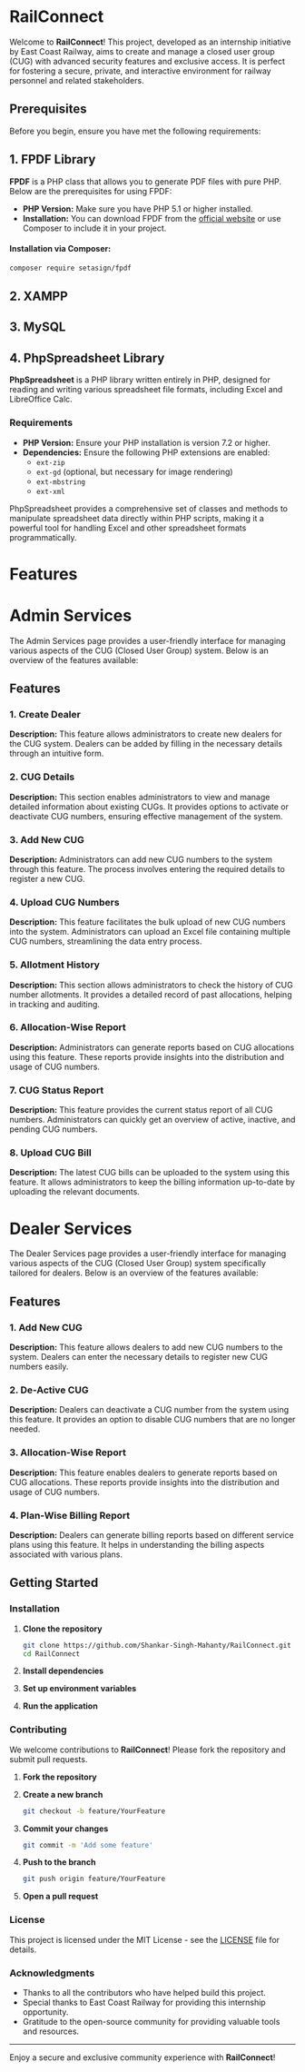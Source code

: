 # RailConnect

Welcome to **RailConnect**! This project, developed as an internship initiative by East Coast Railway, aims to create and manage a closed user group (CUG) with advanced security features and exclusive access. It is perfect for fostering a secure, private, and interactive environment for railway personnel and related stakeholders.

## Prerequisites

Before you begin, ensure you have met the following requirements:

## 1. FPDF Library

**FPDF** is a PHP class that allows you to generate PDF files with pure PHP. Below are the prerequisites for using FPDF:

- **PHP Version:** Make sure you have PHP 5.1 or higher installed.
- **Installation:** You can download FPDF from the [official website](http://www.fpdf.org/) or use Composer to include it in your project.

#### Installation via Composer:
```bash
composer require setasign/fpdf
```

## 2. XAMPP

## 3. MySQL

## 4. PhpSpreadsheet Library

**PhpSpreadsheet** is a PHP library written entirely in PHP, designed for reading and writing various spreadsheet file formats, including Excel and LibreOffice Calc.

### Requirements

- **PHP Version:** Ensure your PHP installation is version 7.2 or higher.
- **Dependencies:** Ensure the following PHP extensions are enabled:
  - `ext-zip`
  - `ext-gd` (optional, but necessary for image rendering)
  - `ext-mbstring`
  - `ext-xml`

PhpSpreadsheet provides a comprehensive set of classes and methods to manipulate spreadsheet data directly within PHP scripts, making it a powerful tool for handling Excel and other spreadsheet formats programmatically.


# Features

# Admin Services

The Admin Services page provides a user-friendly interface for managing various aspects of the CUG (Closed User Group) system. Below is an overview of the features available:

## Features

### 1. Create Dealer
**Description:** This feature allows administrators to create new dealers for the CUG system. Dealers can be added by filling in the necessary details through an intuitive form.

### 2. CUG Details
**Description:** This section enables administrators to view and manage detailed information about existing CUGs. It provides options to activate or deactivate CUG numbers, ensuring effective management of the system.

### 3. Add New CUG
**Description:** Administrators can add new CUG numbers to the system through this feature. The process involves entering the required details to register a new CUG.

### 4. Upload CUG Numbers
**Description:** This feature facilitates the bulk upload of new CUG numbers into the system. Administrators can upload an Excel file containing multiple CUG numbers, streamlining the data entry process.

### 5. Allotment History
**Description:** This section allows administrators to check the history of CUG number allotments. It provides a detailed record of past allocations, helping in tracking and auditing.

### 6. Allocation-Wise Report
**Description:** Administrators can generate reports based on CUG allocations using this feature. These reports provide insights into the distribution and usage of CUG numbers.

### 7. CUG Status Report
**Description:** This feature provides the current status report of all CUG numbers. Administrators can quickly get an overview of active, inactive, and pending CUG numbers.

### 8. Upload CUG Bill
**Description:** The latest CUG bills can be uploaded to the system using this feature. It allows administrators to keep the billing information up-to-date by uploading the relevant documents.

# Dealer Services

The Dealer Services page provides a user-friendly interface for managing various aspects of the CUG (Closed User Group) system specifically tailored for dealers. Below is an overview of the features available:

## Features

### 1. Add New CUG
**Description:** This feature allows dealers to add new CUG numbers to the system. Dealers can enter the necessary details to register new CUG numbers easily.

### 2. De-Active CUG
**Description:** Dealers can deactivate a CUG number from the system using this feature. It provides an option to disable CUG numbers that are no longer needed.

### 3. Allocation-Wise Report
**Description:** This feature enables dealers to generate reports based on CUG allocations. These reports provide insights into the distribution and usage of CUG numbers.

### 4. Plan-Wise Billing Report
**Description:** Dealers can generate billing reports based on different service plans using this feature. It helps in understanding the billing aspects associated with various plans.


## Getting Started

### Installation

1. **Clone the repository**

   ```sh
   git clone https://github.com/Shankar-Singh-Mahanty/RailConnect.git
   cd RailConnect
   ```

2. **Install dependencies**

3. **Set up environment variables**

4. **Run the application**


### Contributing

We welcome contributions to **RailConnect**! Please fork the repository and submit pull requests.

1. **Fork the repository**
2. **Create a new branch**

   ```sh
   git checkout -b feature/YourFeature
   ```

3. **Commit your changes**

   ```sh
   git commit -m 'Add some feature'
   ```

4. **Push to the branch**

   ```sh
   git push origin feature/YourFeature
   ```

5. **Open a pull request**

### License

This project is licensed under the MIT License - see the [LICENSE](LICENSE) file for details.

### Acknowledgments

- Thanks to all the contributors who have helped build this project.
- Special thanks to East Coast Railway for providing this internship opportunity.
- Gratitude to the open-source community for providing valuable tools and resources.

---

Enjoy a secure and exclusive community experience with **RailConnect**!

